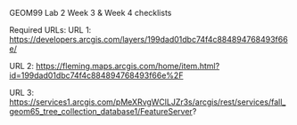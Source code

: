 GEOM99 Lab 2
Week 3 & Week 4 checklists 

Required URLs: 
URL 1:
https://developers.arcgis.com/layers/199dad01dbc74f4c884894768493f66e/

URL 2:
https://fleming.maps.arcgis.com/home/item.html?id=199dad01dbc74f4c884894768493f66e%2F

URL 3:
https://services1.arcgis.com/pMeXRvgWClLJZr3s/arcgis/rest/services/fall_geom65_tree_collection_database1/FeatureServer?

